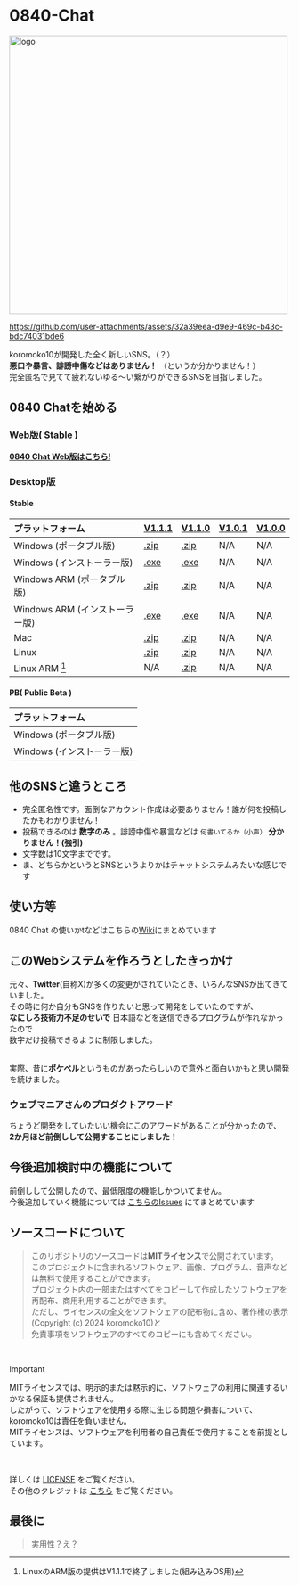# 0840-Chat
<img src="https://github.com/koromoko10/0840-Chat/blob/main/assets/logo/0840%20Chat%20logo-high%5Byoko%5D.png?raw=true" title="logo" width="500"><br>

https://github.com/user-attachments/assets/32a39eea-d9e9-469c-b43c-bdc74031bde6 

koromoko10が開発した全く新しいSNS。（？）<br>
 **悪口や暴言、誹謗中傷などはありません！** （というか分かりません！）<br>
完全匿名で見てて疲れないゆる～い繋がりができるSNSを目指しました。<br>

## 0840 Chatを始める
### Web版( Stable )
**[0840 Chat Web版はこちら!](https://koromoko10.github.io/0840/)**
### Desktop版
#### Stable
| プラットフォーム | [V1.1.1](https://github.com/koromoko10/0840-Chat/releases/tag/V1.1.1) | [V1.1.0](https://github.com/koromoko10/0840-Chat/blob/main/V1.1.0/README.md) | [V1.0.1](https://github.com/koromoko10/0840-Chat/blob/main/V1.0.1/README.md) | [V1.0.0](https://github.com/koromoko10/0840-Chat/tree/main/V1.0.0) |
|:---|:---|:---|:---|:---|
| Windows (ポータブル版) | [.zip](https://github.com/koromoko10/0840-Chat/releases/download/V1.1.1/Win_0840.Chat.V.1.1.1.zip) | [.zip](https://github.com/koromoko10/0840-Chat/releases/download/V1.1.0/Win_0840.Chat.V.1.1.0.zip) | N/A | N/A |
| Windows (インストーラー版) | [.exe](https://github.com/koromoko10/0840-Chat/releases/download/V1.1.1/Win_0840.Chat.V.1.1.1.Setup.exe) | [.exe](https://github.com/koromoko10/0840-Chat/releases/download/V1.1.0/Win_0840.Chat.V.1.1.0.Setup.exe) | N/A | N/A |
| Windows ARM (ポータブル版) | [.zip](https://github.com/koromoko10/0840-Chat/releases/download/V1.1.1/Win-ARM_0840.Chat.V.1.1.1.zip) | [.zip](https://github.com/koromoko10/0840-Chat/releases/download/V1.1.0/Win-ARM_0840.Chat.V.1.1.0.zip) | N/A | N/A |
| Windows ARM (インストーラー版) | [.exe](https://github.com/koromoko10/0840-Chat/releases/download/V1.1.1/Win-ARM_0840.Chat.V.1.1.1.Setup.exe) | [.exe](https://github.com/koromoko10/0840-Chat/releases/download/V1.1.0/Win-ARM_0840.Chat.V.1.1.0.Setup.exe) | N/A | N/A |
| Mac | [.zip](https://github.com/koromoko10/0840-Chat/releases/download/V1.1.1/Mac_0840.Chat.V.1.1.1.zip) | [.zip](https://github.com/koromoko10/0840-Chat/releases/download/V1.1.0/Mac_0840.Chat.V.1.1.0.zip) | N/A | N/A |
| Linux | [.zip](https://github.com/koromoko10/0840-Chat/releases/download/V1.1.1/Lin_0840.Chat.V.1.1.1.zip) | [.zip](https://github.com/koromoko10/0840-Chat/releases/download/V1.1.0/Lin_0840.Chat.V.1.1.0.zip) | N/A | N/A |
| Linux ARM [^1] | N/A | [.zip](https://github.com/koromoko10/0840-Chat/releases/download/V1.1.0/Lin-ARM_0840.Chat.V.1.1.0.zip) | N/A | N/A |

[^1]: LinuxのARM版の提供はV1.1.1で終了しました(組み込みOS用)

#### PB( Public Beta )
| プラットフォーム |
|:---|
| Windows (ポータブル版) |
| Windows (インストーラー版) |


## 他のSNSと違うところ
* 完全匿名性です。面倒なアカウント作成は必要ありません！誰が何を投稿したかもわかりません！
* 投稿できるのは **数字のみ** 。誹謗中傷や暴言などは `何書いてるか（小声）` **分かりません！(強引)**
* 文字数は10文字までです。
* ま、どちらかというとSNSというよりかはチャットシステムみたいな感じです

## 使い方等
0840 Chat の使いかtなどはこちらの[Wiki](https://github.com/koromoko10/0840-Chat/wiki)にまとめています

## このWebシステムを作ろうとしたきっかけ
元々、**Twitter**(自称X)が多くの変更がされていたとき、いろんなSNSが出てきていました。<br>
その時に何か自分もSNSを作りたいと思って開発をしていたのですが、<br>
**なにしろ技術力不足のせいで** 日本語などを送信できるプログラムが作れなかったので<br>
数字だけ投稿できるように制限しました。<br><br>

実際、昔に**ポケベル**というものがあったらしいので意外と面白いかもと思い開発を続けました。<br>

### ウェブマニアさんのプロダクトアワード
ちょうど開発をしていたいい機会にこのアワードがあることが分かったので、<br>
**2か月ほど前倒しして公開することにしました！**

## 今後追加検討中の機能について
前倒しして公開したので、最低限度の機能しかついてません。<br>
今後追加していく機能については [こちらのIssues](https://github.com/koromoko10/0840-Chat/issues/1) にてまとめています

## ソースコードについて

> このリポジトリのソースコードは**MITライセンス**で公開されています。<br>
> このプロジェクトに含まれるソフトウェア、画像、プログラム、音声などは無料で使用することができます。<br>
> プロジェクト内の一部またはすべてをコピーして作成したソフトウェアを再配布、商用利用することができます。<br>
> ただし、ライセンスの全文をソフトウェアの配布物に含め、著作権の表示(Copyright (c) 2024 koromoko10)と<br>
> 免責事項をソフトウェアのすべてのコピーにも含めてください。<br>

<br>

> [!IMPORTANT]
> MITライセンスでは、明示的または黙示的に、ソフトウェアの利用に関連するいかなる保証も提供されません。<br>
> したがって、ソフトウェアを使用する際に生じる問題や損害について、koromoko10は責任を負いません。<br>
> MITライセンスは、ソフトウェアを利用者の自己責任で使用することを前提としています。<br>

<br>

詳しくは [LICENSE](https://github.com/koromoko10/0840-Chat/blob/main/LICENSE) をご覧ください。<br>
その他のクレジットは [こちら](https://koromoko10.com/0840/credit.html) をご覧ください。<br>


## 最後に 

> 実用性？え？
